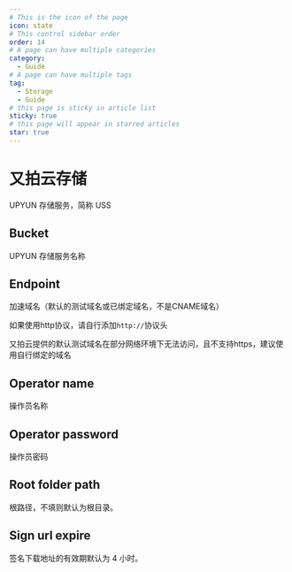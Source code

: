```yaml
---
# This is the icon of the page
icon: state
# This control sidebar order
order: 14
# A page can have multiple categories
category:
  - Guide
# A page can have multiple tags
tag:
  - Storage
  - Guide
# this page is sticky in article list
sticky: true
# this page will appear in starred articles
star: true
---
```


# 又拍云存储

UPYUN 存储服务，简称 USS

## Bucket

UPYUN 存储服务名称

## Endpoint

加速域名（默认的测试域名或已绑定域名，不是CNAME域名）

如果使用http协议，请自行添加`http://`协议头

又拍云提供的默认测试域名在部分网络环境下无法访问，且不支持https，建议使用自行绑定的域名


## Operator name

操作员名称

## Operator password

操作员密码

## Root folder path

根路径，不填则默认为根目录。

## Sign url expire

签名下载地址的有效期默认为 4 小时。
